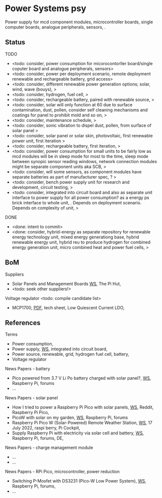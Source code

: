 # Power Systems psy

Power supply for mcd component modules, microcontroller boards, single computer boards, analogue peripherals, sensors, . 

## Status

TODO
* <todo: consider, power consumption for micorocontorller board/single coputer board and analogue peripherals, sensors>
* <todo: consider, power per deployment scenario, remote deployment renewable and rechargeable battery, grid access>
* <todo: consider, different renewable power generation options; solar, wind, wave (bouys), >
* <todo: consider, hydrogen, fuel cell, >
* <todo: consider, rechargeable battery, paired with renewable source, >
* <todo: consider, solar will only function at 60 due to surface contamination, dust, pollen, consider self cleaning mechanisms and coatings for panel to prohibit mold and so on, >
* <todo: consider, maintenance schedule, >
* <todo: consider, sonic vibration to dispel dust, pollen, from surface of solar panel >
* <todo: consider, solar panel or solar skin, photovoltaic, first renewable power unit, first iteration >
* <todo: consider, rechargeable battery, first iteration, >
* <todo: consider, power consumption for small units to be fairly low as mcd modules will be in sleep mode for most to the time, sleep mode between synopic sensor reading windows, network connection modules might be separate component units aka SCB,  >
* <todo: consider, will some sensors, as component modules have separate batteries as part of manufacturer spec, ? >
* <todo: consider, bench power supply unit for research and development, circuit testing,  >
* <todo: consider, integrated into circuit board and also as separate unit interface to power supply for all power consumption? as a energy ps brick interface to whole unit, . Depends on deployment scenario. Depends on complexity of unit, >

DONE
* <done: intent to commit>
* <done: consider, hybrid-energy as separate repository for renewable energy technology unit, mixed energy generationg base, hybrid renewable energy unit, hybrid reu to produce hydrogen for combined energy generation unit, micro combined heat and power fuel cells, >

## BoM

Suppliers
* Solar Panels and Management Boards [WS](https://thepihut.com/collections/solar-panels-and-management-boards), The Pi Hut, 
* <todo: seek other suppliers!>

Voltage regulator <todo: compile candidate list>
* MCP1700, [PDF](https://ww1.microchip.com/downloads/en/DeviceDoc/MCP1700-Low-Quiescent-Current-LDO-20001826E.pdf), tech sheet, Low Quiescent Current LDO, 

## References

Terms
* Power consumption, 
* Power supply, [WS](https://en.wikipedia.org/wiki/Power_supply), integrated into circuit board,   
* Power source, renewable, grid, hydrogen fuel cell, battery, 
* Voltage regulator

News Papers - battery
* Pico powered from 3.7 V Li Po battery charged with solar panel?, [WS](https://forums.raspberrypi.com/viewtopic.php?t=305398), Raspberry Pi, forums
* ...

News Papers - solar panel
* How I tried to power a Raspberry Pi Pico with solar panels, [WS](https://www.reddit.com/r/raspberrypipico/comments/14v1c0x/how_i_tried_to_power_a_raspberry_pi_pico_with/?rdt=53180), Reddit, Raspberry Pi Pico, 
* PicoW with solar on my garden, [WS](https://forums.raspberrypi.com/viewtopic.php?t=338235), Raspberry Pi, forums
*  Raspberry Pi Pico W (Solar-Powered) Remote Weather Station, [WS](https://picockpit.com/raspberry-pi/raspberry-pi-pico-w-remote-weather-station/), 17 July 2022, raspi berry, Pi Cockpit, 
* Supply Raspberry Pi with electricity via solar cell and battery, [WS](https://tutorials-raspberrypi.de/raspberry-pi-pico-solar-zelle-panel-akku-anleitung/), Raspberry Pi, forums, DE, 

News Papers - charge management module
* ...
* ...

News Papers - RPi Pico, microcontroller, power reduction
* Switching P-Mosfet with DS3231 (Pico-W Low Power System), [WS](https://forums.raspberrypi.com/viewtopic.php?t=351661), Raspberry Pi, forums, 
* ...

